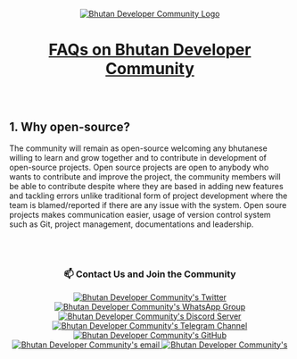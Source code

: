 <p align="center">
 <a target="_blank" href="https://www.devbt.org">
  <img src="https://devbt.org/assets/images/socials-cover.png" alt="Bhutan Developer Community Logo" />
 </a>
</p>

# <a href="https://www.devbt.org" target="_blank"> <p align="center">FAQs on Bhutan Developer Community</p> </a>
 
 <br/>
 
<!--  Don't write above this -->

<!-- Start Writing here -->

## 1. Why open-source?

The community will remain as open-source welcoming any bhutanese willing to learn and grow together and to contribute in development of open-source projects. Open source projects are open to anybody who wants to contribute and improve the project, the community members will be able to contribute despite where they are based in adding new features and tackling errors unlike traditional form of project development where the team is blamed/reported if there are any issue with the system. Open soure projects makes communication easier, usage of version control system such as Git, project management, documentations and leadership.

<br/>

<!-- Dont write anything below this -->

#
 
 ### <p align="center">📫 Contact Us and Join the Community </p>
 
<p align="center">
 <a href="https://twitter.com/btdevcommunity">
  <img src="https://img.shields.io/badge/Twitter-1DA1F2?style=for-the-badge&logo=twitter&logoColor=white" alt="Bhutan Developer Community's Twitter" />     
 </a>
 <a target="_blank" href="https://chat.whatsapp.com/ByKjpnV2ajsBiqG140WEI2">
  <img src="https://img.shields.io/badge/whatsapp-25D366?style=for-the-badge&logo=WhatsApp&logoColor=white" alt="Bhutan Developer Community's WhatsApp Group" />     
 </a>
 <a target="_blank" href="https://discord.gg/kfG4Z9qBEb">
  <img src="https://img.shields.io/badge/discord-7289DA?style=for-the-badge&logo=Discord&logoColor=white" alt="Bhutan Developer Community's Discord Server" />     
 </a>
 <a href="https://t.me/+0WfVhQysyQFiOTg1">
  <img src="https://img.shields.io/badge/Telegram-229ED9?style=for-the-badge&logo=telegram&logoColor=white" alt="Bhutan Developer Community's Telegram Channel" />   
 </a>
 <a target="_blank" href="https://github.com/BTDeveloperCommunity">
  <img src="https://img.shields.io/badge/GitHub-171515?style=for-the-badge&logo=github&logoColor=white" alt="Bhutan Developer Community's GitHub" />     
 </a>
 <a target="_blank" href="mailto:btdevelopercommunity@gmail.com">
  <img src="https://img.shields.io/badge/email-3357C0?style=for-the-badge&logo=gmail&logoColor=white" alt="Bhutan Developer Community's email" />     
 </a>
 <a target="_blank" href="https://www.devbt.org">
  <img src="https://img.shields.io/badge/Website-1EBBEE?style=for-the-badge&logo=internetexplorer&logoColor=white" alt="Bhutan Developer Community's" />     
 </a>
</p>

